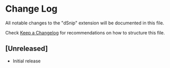 # Change Log

All notable changes to the "dSnip" extension will be documented in this file.

Check [Keep a Changelog](http://keepachangelog.com/) for recommendations on how to structure this file.

## [Unreleased]

- Initial release